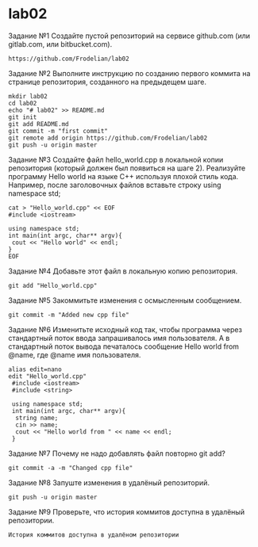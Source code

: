 # lab02
Задание №1 
Создайте пустой репозиторий на сервисе github.com (или gitlab.com, или bitbucket.com).
```
https://github.com/Frodelian/lab02
```
Задание №2
Выполните инструкцию по созданию первого коммита на странице репозитория, созданного на предыдещем шаге.
```
mkdir lab02
cd lab02
echo "# lab02" >> README.md
git init
git add README.md
git commit -m "first commit"
git remote add origin https://github.com/Frodelian/lab02
git push -u origin master
```
Задание №3
Создайте файл hello_world.cpp в локальной копии репозитория (который должен был появиться на шаге 2). Реализуйте программу Hello world на языке C++ используя плохой стиль кода. Например, после заголовочных файлов вставьте строку using namespace std;
```
cat > "Hello_world.cpp" << EOF
#include <iostream>

using namespace std;
int main(int argc, char** argv){
 cout << "Hello world" << endl;
}
EOF
```
Задание №4
Добавьте этот файл в локальную копию репозитория.
```
git add "Hello_world.cpp"
```
Задание №5
Закоммитьте изменения с осмысленным сообщением.
```
git commit -m "Added new cpp file"
```
Задание №6
Изменитьте исходный код так, чтобы программа через стандартный поток ввода запрашивалось имя пользователя. А в стандартный поток вывода печаталось сообщение Hello world from @name, где @name имя пользователя.
```
alias edit=nano
edit "Hello_world.cpp"
 #include <iostream>
 #include <string>
 
 using namespace std;
 int main(int argc, char** argv){
  string name;
  cin >> name;
  cout << "Hello world from " << name << endl;
 }
```
Задание №7
Почему не надо добавлять файл повторно git add?
```
git commit -a -m "Changed cpp file"
```
Задание №8
Запуште изменения в удалёный репозиторий.
```
git push -u origin master
```
Задание №9
Проверьте, что история коммитов доступна в удалёный репозитории.
```
История коммитов доступна в удалёном репозитории
```


